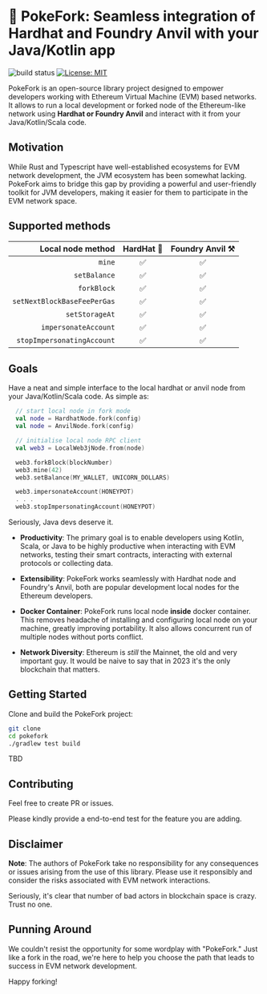 # 🍴 PokeFork: Seamless integration of Hardhat and Foundry Anvil with your Java/Kotlin app

![build status](https://github.com/ruXlab/pokefork/actions/workflows/tests.yml/badge.svg)
[![License: MIT](https://img.shields.io/badge/License-MIT-yellow.svg)](https://opensource.org/licenses/MIT)



PokeFork is an open-source library project designed to empower
developers working with Ethereum Virtual Machine (EVM) based networks.
It allows to run a local development or forked node of the Ethereum-like network 
using **Hardhat or Foundry Anvil** and interact with it from your Java/Kotlin/Scala code.

## Motivation

While Rust and Typescript have well-established ecosystems for
EVM network development, the JVM ecosystem has been somewhat lacking.
PokeFork aims to bridge this gap by providing a powerful and
user-friendly toolkit for JVM developers, making it easier for them
to participate in the EVM network space.

## Supported methods

|           Local node method | HardHat 👷 | Foundry Anvil ⚒️ |
|----------------------------:|:----------:|:----------------:|
|                      `mine` |     ✅      |        ✅         |
|                `setBalance` |     ✅      |        ✅         |
|                 `forkBlock` |     ✅      |        ✅         |
| `setNextBlockBaseFeePerGas` |     ✅      |        ✅         |
|              `setStorageAt` |     ✅      |        ✅         |
|        `impersonateAccount` |     ✅      |        ✅         |
|  `stopImpersonatingAccount` |     ✅      |        ✅         |

## Goals

Have a neat and simple interface to the local hardhat or anvil node from your Java/Kotlin/Scala code. As simple as:

```kotlin
  // start local node in fork mode
  val node = HardhatNode.fork(config)
  val node = AnvilNode.fork(config)

  // initialise local node RPC client
  val web3 = LocalWeb3jNode.from(node)

  web3.forkBlock(blockNumber)
  web3.mine(42)
  web3.setBalance(MY_WALLET, UNICORN_DOLLARS)

  web3.impersonateAccount(HONEYPOT)
  . . .
  web3.stopImpersonatingAccount(HONEYPOT)
```

Seriously, Java devs deserve it.



- **Productivity**: The primary goal is to enable developers using
  Kotlin, Scala, or Java to be highly productive when interacting with EVM networks, 
  testing their smart contracts, interacting with external protocols or collecting data.

- **Extensibility**: PokeFork works seamlessly with
  Hardhat node and Foundry's Anvil, both are popular development local nodes for the Ethereum developers.

- **Docker Container**: PokeFork runs local node **inside** docker container. This removes headache of installing
  and configuring local node on your machine, greatly improving portability. It also allows concurrent run
  of multiple nodes without ports conflict.

- **Network Diversity**: Ethereum is _still_ the Mainnet, the old and very important guy. 
  It would be naive to say that in 2023 it's the only blockchain that matters.

## Getting Started

Clone and build the PokeFork project:

```bash
git clone 
cd pokefork
./gradlew test build
```

TBD

## Contributing

Feel free to create PR or issues.

Please kindly provide a end-to-end test for the feature you are adding.

## Disclaimer

**Note**: The authors of PokeFork take no responsibility for any
consequences or issues arising from the use of this library.
Please use it responsibly and consider the risks associated with
EVM network interactions.

Seriously, it's clear that number of bad actors in blockchain
space is crazy. Trust no one.

## Punning Around

We couldn't resist the opportunity for some wordplay with "PokeFork."
Just like a fork in the road, we're here to help you choose the
path that leads to success in EVM network development.

Happy forking!
